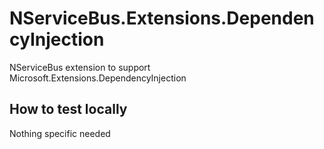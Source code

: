# NServiceBus.Extensions.DependencyInjection

NServiceBus extension to support Microsoft.Extensions.DependencyInjection

## How to test locally

Nothing specific needed
